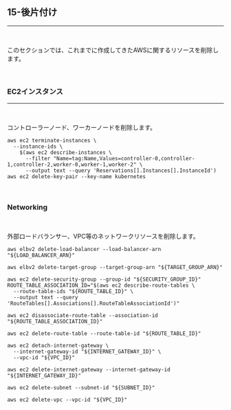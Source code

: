 ## **15-後片付け**
---

<br>

このセクションでは、これまでに作成してきたAWSに関するリソースを削除します。

<br>

### **EC2インスタンス**
---

<br>

コントローラーノード、ワーカーノードを削除します。

```
aws ec2 terminate-instances \
  --instance-ids \
    $(aws ec2 describe-instances \
      --filter "Name=tag:Name,Values=controller-0,controller-1,controller-2,worker-0,worker-1,worker-2" \
      --output text --query 'Reservations[].Instances[].InstanceId')
aws ec2 delete-key-pair --key-name kubernetes
```

<br>

### **Networking**

<br>

外部ロードバランサー、VPC等のネットワークリソースを削除します。

```
aws elbv2 delete-load-balancer --load-balancer-arn "${LOAD_BALANCER_ARN}"
```

```
aws elbv2 delete-target-group --target-group-arn "${TARGET_GROUP_ARN}"
```

```
aws ec2 delete-security-group --group-id "${SECURITY_GROUP_ID}"
ROUTE_TABLE_ASSOCIATION_ID="$(aws ec2 describe-route-tables \
  --route-table-ids "${ROUTE_TABLE_ID}" \
  --output text --query 'RouteTables[].Associations[].RouteTableAssociationId')"
```

```
aws ec2 disassociate-route-table --association-id "${ROUTE_TABLE_ASSOCIATION_ID}"
```

```
aws ec2 delete-route-table --route-table-id "${ROUTE_TABLE_ID}"
```

```
aws ec2 detach-internet-gateway \
  --internet-gateway-id "${INTERNET_GATEWAY_ID}" \
  --vpc-id "${VPC_ID}"
```

```
aws ec2 delete-internet-gateway --internet-gateway-id "${INTERNET_GATEWAY_ID}"
```

```
aws ec2 delete-subnet --subnet-id "${SUBNET_ID}"
```

```
aws ec2 delete-vpc --vpc-id "${VPC_ID}"
```

